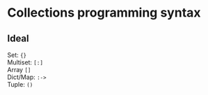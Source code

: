# Collections programming syntax

## Ideal
Set: `{}`  
Multiset: `[:]`  
Array `[]`  
Dict/Map: `:->`  
Tuple: `()`  
